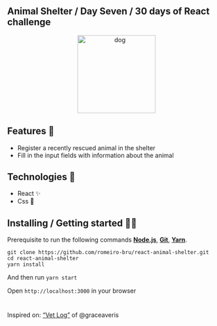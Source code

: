 ## Animal Shelter / Day Seven / 30 days of React challenge

<p  align="center">
<img  src="https://media.giphy.com/media/xT1R9WBeRzL9BS3wxq/giphy.gif"  height="180" alt="dog">
</p>

## Features :unicorn: 
* Register a recently rescued animal in the shelter
* Fill in the input fields with information about the animal

## Technologies :mag_right:
* React :sparkles:
* Css :nail_care:

## Installing / Getting started 👨‍🏭

Prerequisite to run the following commands <strong>[Node.js](https://nodejs.org/en/download/)</strong>, 
                           <strong>[Git](https://git-scm.com/downloads)</strong>, 
                           <strong>[Yarn](https://yarnpkg.com/)</strong>.
<br>
```
git clone https://github.com/romeiro-bru/react-animal-shelter.git
cd react-animal-shelter
yarn install
```

And then run ```yarn start```

Open ```http://localhost:3000``` in your browser


#
Inspired on: [“Vet Log”](https://github.com/graceaveris/React.js_vet_log) of @graceaveris
